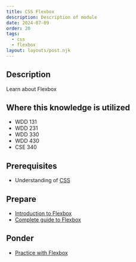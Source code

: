 ```yaml
---
title: CSS Flexbox
description: Description of module
date: 2024-07-09
order: 20
tags:
  - css
  - flexbox
layout: layouts/post.njk
---
```


## Description

Learn about Flexbox

## Where this knowledge is utilized

- WDD 131
- WDD 231
- WDD 330
- WDD 430
- CSE 340

## Prerequisites

- Understanding of [CSS](../../css/css-intro/)

## Prepare

- [Introduction to Flexbox](prepare1/)
- [Complete guide to Flexbox](https://css-tricks.com/snippets/css/a-guide-to-flexbox/)

## Ponder

- [Practice with Flexbox](ponder1/)
